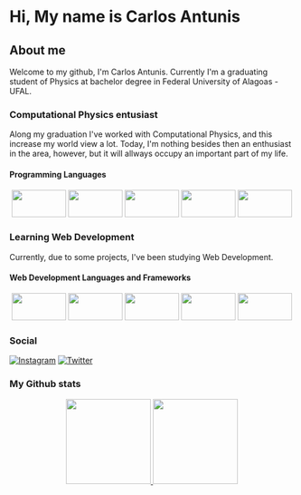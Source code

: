 # Hi, My name is Carlos Antunis

## About me

Welcome to my github, I'm Carlos Antunis. Currently I'm a graduating student of Physics at bachelor degree in Federal University of Alagoas - UFAL.

### Computational Physics entusiast

Along my graduation I've worked with Computational Physics, and this increase my world view a lot. Today, I'm nothing besides then an enthusiast in the area, however, but it will allways occupy an important part of my life.

#### Programming Languages

<div align="center" margin-top="2.0rem">
    <img height="48" width="96" src="https://cdn.jsdelivr.net/gh/devicons/devicon/icons/bash/bash-original.svg" />
    <img height="48" width="96" src="https://cdn.jsdelivr.net/gh/devicons/devicon/icons/c/c-line.svg" />
    <img height="48" width="96" src="https://cdn.jsdelivr.net/gh/devicons/devicon/icons/cplusplus/cplusplus-line.svg" />
    <img height="48" width="96" src="https://cdn.jsdelivr.net/gh/devicons/devicon/icons/python/python-original.svg" />
    <img height="48" width="96" style="color: white;" src="https://cdn.jsdelivr.net/gh/devicons/devicon/icons/r/r-original.svg" />
</div>

### Learning Web Development

Currently, due to some projects, I've been studying Web Development.

#### Web Development Languages and Frameworks

<div align="center" margin-top="2.0rem">
    <img height="48" width="96" src="https://cdn.jsdelivr.net/gh/devicons/devicon/icons/markdown/markdown-original.svg" />
    <img height="48" width="96" src="https://cdn.jsdelivr.net/gh/devicons/devicon/icons/html5/html5-plain-wordmark.svg" />
    <img height="48" width="96" src="https://cdn.jsdelivr.net/gh/devicons/devicon/icons/css3/css3-plain-wordmark.svg" />
    <img height="48" width="96" src="https://cdn.jsdelivr.net/gh/devicons/devicon/icons/tailwindcss/tailwindcss-plain.svg" />
    <img height="48" width="96" src="https://cdn.jsdelivr.net/gh/devicons/devicon/icons/javascript/javascript-plain.svg" />
</div>

### Social


[![Instagram](https://img.shields.io/badge/Instagram-%23E4405F.svg?logo=Instagram&logoColor=white)](https://www.instagram.com/carlos.phys/)
[![Twitter](https://img.shields.io/badge/Twitter-%231DA1F2.svg?logo=Twitter&logoColor=white)](https://twitter.com/Carlos_Antunis)

### My Github stats

<div align="center">
  <a href="https://github.com/Carlos-Antunis">
    <img height="150em" src="https://github-readme-stats.vercel.app/api?username=carlos-antunis&show_icons=true&include_all_commits=true&count_private=true&theme=tokyonight"/>
  </a>
  <a href="https://github.com/Carlos-Antunis">
    <img height="150em" src="https://github-readme-stats.vercel.app/api/top-langs/?username=carlos-antunis&langs_count=7&theme=tokyonight"/>
  </a>
</div>
